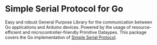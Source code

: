 # Simple Serial Protocol for Go

Easy and robust General Purpose Library for the communication between Go applications and Arduino devices.
Powered by the usage of resource-efficient and microcontroller-friendly Primitive Dataypes.
This package covers the Go implementation of [Simple Serial Protocol].


[Simple Serial Protocol]:https://github.com/yesbotics/simple-serial-protocol-docs
[Simple Serial Protocol for Arduino]:https://github.com/yesbotics/simple-serial-protocol-arduino
[Arduino IDE]:https://www.arduino.cc/en/main/software
[Arduino-CLI]:https://github.com/arduino/arduino-cli
